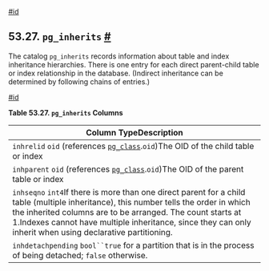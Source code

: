 [#id](#CATALOG-PG-INHERITS)

## 53.27. `pg_inherits` [#](#CATALOG-PG-INHERITS)

The catalog `pg_inherits` records information about table and index inheritance hierarchies. There is one entry for each direct parent-child table or index relationship in the database. (Indirect inheritance can be determined by following chains of entries.)

[#id](#id-1.10.4.29.4)

**Table 53.27. `pg_inherits` Columns**

| Column TypeDescription                                                                                                                                                                                                                                                                                             |
| ------------------------------------------------------------------------------------------------------------------------------------------------------------------------------------------------------------------------------------------------------------------------------------------------------------------ |
| `inhrelid` `oid` (references [`pg_class`](catalog-pg-class).`oid`)The OID of the child table or index                                                                                                                                                                                                              |
| `inhparent` `oid` (references [`pg_class`](catalog-pg-class).`oid`)The OID of the parent table or index                                                                                                                                                                                                            |
| `inhseqno` `int4`If there is more than one direct parent for a child table (multiple inheritance), this number tells the order in which the inherited columns are to be arranged. The count starts at 1.Indexes cannot have multiple inheritance, since they can only inherit when using declarative partitioning. |
| `inhdetachpending` `bool``true` for a partition that is in the process of being detached; `false` otherwise.                                                                                                                                                                                                       |
